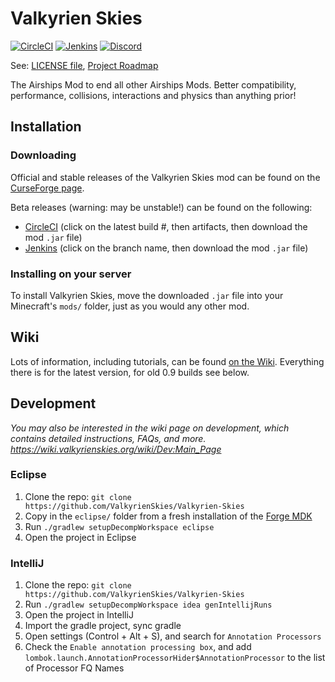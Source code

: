 
# Valkyrien Skies
[![CircleCI](https://circleci.com/gh/ValkyrienSkies/Valkyrien-Skies.svg?style=svg)](https://circleci.com/gh/ValkyrienSkies/Valkyrien-Skies)
[![Jenkins](https://jenkins.daporkchop.net/job/ValkyrienSkies/job/Valkyrien-Skies/job/master/badge/icon)](https://jenkins.daporkchop.net/job/ValkyrienSkies/job/Valkyrien-Skies/)
[![Discord](https://img.shields.io/discord/244934352092397568.svg)](https://discord.gg/rG3QNDV)

See: [LICENSE file](https://github.com/ValkyrienSkies/Valkyrien-Skies/blob/8778e9d45f16c1f60e8149ab6cbdbabbdebc1278/LICENSE), [Project Roadmap](https://github.com/ValkyrienSkies/Valkyrien-Skies/wiki/Roadmap)

The Airships Mod to end all other Airships Mods. Better compatibility, performance, collisions, interactions and physics than anything prior!

## Installation

### Downloading
Official and stable releases of the Valkyrien Skies mod can be found on the [CurseForge page](https://www.curseforge.com/minecraft/mc-mods/valkyrien-skies).

Beta releases (warning: may be unstable!) can be found on the following:
- [CircleCI](https://circleci.com/gh/ValkyrienSkies/Valkyrien-Skies/tree/master) (click on the latest build #, then artifacts, then download the mod `.jar` file)
- [Jenkins](https://jenkins.daporkchop.net/job/Minecraft/job/ValkyrienSkies/) (click on the branch name, then download the mod `.jar` file)

### Installing on your server
To install Valkyrien Skies, move the downloaded `.jar` file into your Minecraft's `mods/` folder, just as you would any other mod.

## Wiki

Lots of information, including tutorials, can be found [on the Wiki](https://wiki.valkyrienskies.org).
Everything there is for the latest version, for old 0.9 builds see below.

## Development

*You may also be interested in the wiki page on development, which contains detailed instructions, FAQs, and more. https://wiki.valkyrienskies.org/wiki/Dev:Main_Page*

### Eclipse
1. Clone the repo: `git clone https://github.com/ValkyrienSkies/Valkyrien-Skies`
2. Copy in the `eclipse/` folder from a fresh installation of the [Forge MDK](http://files.minecraftforge.net)
3. Run `./gradlew setupDecompWorkspace eclipse`
4. Open the project in Eclipse

### IntelliJ
1.  Clone the repo: `git clone https://github.com/ValkyrienSkies/Valkyrien-Skies`
2. Run `./gradlew setupDecompWorkspace idea genIntellijRuns`
3. Open the project in IntelliJ
4. Import the gradle project, sync gradle
5. Open settings (Control + Alt + S), and search for `Annotation Processors`
6. Check the `Enable annotation processing box`, and add `lombok.launch.AnnotationProcessorHider$AnnotationProcessor` to the list of Processor FQ Names

